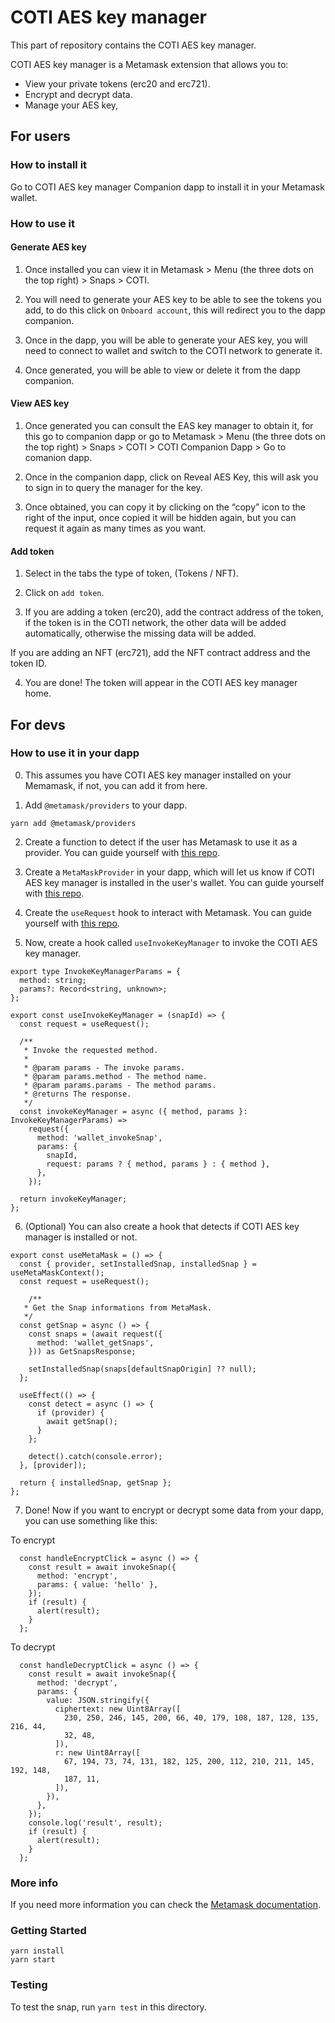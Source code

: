 # COTI AES key manager

This part of repository contains the COTI AES key manager.

COTI AES key manager is a Metamask extension that allows you to:
- View your private tokens (erc20 and erc721).
- Encrypt and decrypt data.
- Manage your AES key,



## For users

### How to install it

Go to COTI AES key manager Companion dapp to install it in your Metamask wallet.

### How to use it

#### Generate AES key

1. Once installed you can view it in Metamask > Menu (the three dots on the top right) > Snaps > COTI.

2. You will need to generate your AES key to be able to see the tokens you add, to do this click on `Onboard account`, this will redirect you to the dapp companion.

3. Once in the dapp, you will be able to generate your AES key, you will need to connect to wallet and switch to the COTI network to generate it.

4. Once generated, you will be able to view or delete it from the dapp companion.

#### View AES key

1. Once generated you can consult the EAS key manager to obtain it, for this go to companion dapp or go to Metamask > Menu (the three dots on the top right) > Snaps > COTI > COTI Companion Dapp > Go to comanion dapp.

2. Once in the companion dapp, click on Reveal AES Key, this will ask you to sign in to query the manager for the key.

3. Once obtained, you can copy it by clicking on the “copy” icon to the right of the input, once copied it will be hidden again, but you can request it again as many times as you want. 

#### Add token

1. Select in the tabs the type of token, (Tokens / NFT).

2. Click on `add token`.

3. If you are adding a token (erc20), add the contract address of the token, if the token is in the COTI network, the other data will be added automatically, otherwise the missing data will be added.

  If you are adding an NFT (erc721), add the NFT contract address and the token ID.

4. You are done! The token will appear in the COTI AES key manager home.

## For devs

### How to use it in your dapp

0. This assumes you have COTI AES key manager installed on your Memamask, if not, you can add it from here.

1. Add `@metamask/providers` to your dapp.

```shell
yarn add @metamask/providers
```

2. Create a function to detect if the user has Metamask to use it as a provider. You can guide yourself with [this repo](https://github.com/MetaMask/template-snap-monorepo/blob/main/packages/site/src/utils/metamask.ts).

3. Create a `MetaMaskProvider` in your dapp, which will let us know if COTI AES key manager is installed in the user's wallet. You can guide yourself with [this repo](https://github.com/MetaMask/template-snap-monorepo/blob/main/packages/site/src/hooks/MetamaskContext.tsx).

4. Create the `useRequest` hook to interact with Metamask. You can guide yourself with [this repo](https://github.com/MetaMask/template-snap-monorepo/blob/main/packages/site/src/hooks/useRequest.ts).

5. Now, create a hook called `useInvokeKeyManager` to invoke the COTI AES key manager.

```
export type InvokeKeyManagerParams = {
  method: string;
  params?: Record<string, unknown>;
};

export const useInvokeKeyManager = (snapId) => {
  const request = useRequest();

  /**
   * Invoke the requested method.
   *
   * @param params - The invoke params.
   * @param params.method - The method name.
   * @param params.params - The method params.
   * @returns The response.
   */
  const invokeKeyManager = async ({ method, params }: InvokeKeyManagerParams) =>
    request({
      method: 'wallet_invokeSnap',
      params: {
        snapId,
        request: params ? { method, params } : { method },
      },
    });

  return invokeKeyManager;
};
```

6. (Optional) You can also create a hook that detects if COTI AES key manager is installed or not.

```
export const useMetaMask = () => {
  const { provider, setInstalledSnap, installedSnap } = useMetaMaskContext();
  const request = useRequest();

    /**
   * Get the Snap informations from MetaMask.
   */
  const getSnap = async () => {
    const snaps = (await request({
      method: 'wallet_getSnaps',
    })) as GetSnapsResponse;

    setInstalledSnap(snaps[defaultSnapOrigin] ?? null);
  };

  useEffect(() => {
    const detect = async () => {
      if (provider) {
        await getSnap();
      }
    };

    detect().catch(console.error);
  }, [provider]);

  return { installedSnap, getSnap };
};
```

7. Done! Now if you want to encrypt or decrypt some data from your dapp, you can use something like this:

To encrypt
```
  const handleEncryptClick = async () => {
    const result = await invokeSnap({
      method: 'encrypt',
      params: { value: 'hello' },
    });
    if (result) {
      alert(result);
    }
  };
```

To decrypt
```
  const handleDecryptClick = async () => {
    const result = await invokeSnap({
      method: 'decrypt',
      params: {
        value: JSON.stringify({
          ciphertext: new Uint8Array([
            230, 250, 246, 145, 200, 66, 40, 179, 108, 187, 128, 135, 216, 44,
            32, 48,
          ]),
          r: new Uint8Array([
            67, 194, 73, 74, 131, 182, 125, 200, 112, 210, 211, 145, 192, 148,
            187, 11,
          ]),
        }),
      },
    });
    console.log('result', result);
    if (result) {
      alert(result);
    }
  };
```

### More info

If you need more information you can check the [Metamask documentation](https://docs.metamask.io/snaps/).

### Getting Started

```shell
yarn install
yarn start
```

### Testing

To test the snap, run `yarn test` in this directory.
